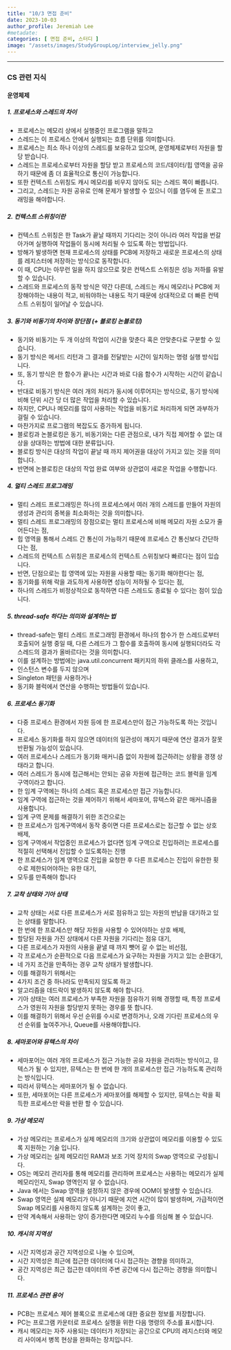 ```yaml
---
title: "10/3 면접 준비"
date: 2023-10-03
author_profile: Jeremiah Lee
#metadate:
categories: [ 면접 준비, 스터디 ]
image: "/assets/images/StudyGroupLog/interview_jelly.png"
---
```

***

### CS 관련 지식

#### 운영체제

##### **1. 프로세스와 스레드의 차이**
- 프로세스는 메모리 상에서 실행중인 프로그램을 말하고
- 스레드는 이 프로세스 안에서 실행되는 흐름 단위를 의미합니다.
- 프로세스는 최소 하나 이상의 스레드를 보유하고 있으며, 운영체제로부터 자원을 할당 받습니다.
- 스레드는 프로세스로부터 자원을 할당 받고 프로세스의 코드/데이터/힙 영역을 공유하기 때문에 좀 더 효율적으로 통신이 가능합니다.
- 또한 컨텍스트 스위칭도 캐시 메모리를 비우지 않아도 되는 스레드 쪽이 빠릅니다.
- 그리고, 스레드는 자원 공유로 인해 문제가 발생할 수 있으니 이를 염두에 둔 프로그래밍을 해야합니다.

##### **2. 컨텍스트 스위칭이란**
- 컨텍스트 스위칭은 한 Task가 끝날 때까지 기다리는 것이 아니라 여러 작업을 번갈아가며 실행하여 작업들이 동시에 처리될 수 있도록 하는 방법입니다.
- 방해가 발생하면 현재 프로세스의 상태를 PCB에 저장하고 새로운 프로세스의 상태를 레지스터에 저장하는 방식으로 동작합니다.
- 이 때, CPU는 아무런 일을 하지 않으므로 잦은 컨텍스트 스위칭은 성능 저하를 유발할 수 있습니다.
- 스레드와 프로세스의 동작 방식은 약간 다른데, 스레드는 캐시 메모리나 PCB에 저장해야하는 내용이 적고, 비워야하는 내용도 적기 때문에 상대적으로 더 빠른 컨텍스트 스위칭이 일어날 수 있습니다.

##### **3. 동기와 비동기의 차이와 장단점 (+ 블로킹 논블로킹)**
- 동기와 비동기는 두 개 이상의 작업이 시간을 맞춘다 혹은 안맞춘다로 구분할 수 있습니다.
- 동기 방식은 메서드 리턴과 그 결과를 전달받는 시간이 일치하는 명령 실행 방식입니다.
- 또, 동기 방식은 한 함수가 끝나는 시간과 바로 다음 함수가 시작하는 시간이 같습니다.
- 반대로 비동기 방식은 여러 개의 처리가 동시에 이루어지는 방식으로, 동기 방식에 비해 단위 시간 당 더 많은 작업을 처리할 수 있습니다.
- 하지만, CPU나 메모리를 많이 사용하는 작업을 비동기로 처리하게 되면 과부하가 걸릴 수 있습니다.
- 마찬가지로 프로그램의 복잡도도 증가하게 됩니다.
- 블로킹과 논블로킹은 동기, 비동기와는 다른 관점으로, 내가 직접 제어할 수 없는 대상을 상대하는 방법에 대한 분류입니다.
- 블로킹 방식은 대상의 작업이 끝날 때 까지 제어권을 대상이 가지고 있는 것을 의미합니다.
- 반면에 논블로킹은 대상의 작업 완료 여부와 상관없이 새로운 작업을 수행합니다.

##### **4. 멀티 스레드 프로그래밍**
- 멀티 스레드 프로그래밍은 하나의 프로세스에서 여러 개의 스레드를 만들어 자원의 생성과 관리의 중복을 최소화하는 것을 의미합니다.
- 멀티 스레드 프로그래밍의 장점으로는 멀티 프로세스에 비해 메모리 자원 소모가 줄어든다는 점,
- 힙 영역을 통해서 스레드 간 통신이 가능하기 때문에 프로세스 간 통신보다 간단하다는 점,
- 스레드의 컨텍스트 스위칭은 프로세스의 컨텍스트 스위칭보다 빠르다는 점이 있습니다.
- 반면, 단점으로는 힙 영역에 있는 자원을 사용할 때는 동기화 해야한다는 점,
- 동기화를 위해 락을 과도하게 사용하면 성능이 저하될 수 있다는 점,
- 하나의 스레드가 비정상적으로 동작하면 다른 스레드도 종료될 수 있다는 점이 있습니다.

##### **5. thread-safe 하다는 의미와 설계하는 법**
- thread-safe는 멀티 스레드 프로그래밍 환경에서 하나의 함수가 한 스레드로부터 호출되어 실행 중일 때, 다른 스레드가 그 함수를 호출하여 동시에 실행되더라도 각 스레드의 결과가 올바르다는 것을 의미합니다.
- 이를 설계하는 방법에는 java.util.concurrent 패키지의 하위 클래스를 사용하고,
- 인스턴스 변수를 두지 않으며
- Singleton 패턴을 사용하거나
- 동기화 블럭에서 연산을 수행하는 방법들이 있습니다.

##### **6. 프로세스 동기화**
- 다중 프로세스 환경에서 자원 등에 한 프로세스만이 접근 가능하도록 하는 것입니다.
- 프로세스 동기화를 하지 않으면 데이터의 일관성이 깨지기 때문에 연산 결과가 잘못 반환될 가능성이 있습니다.
- 여러 프로세스나 스레드가 동기화 매커니즘 없이 자원에 접근하려는 상황을 경쟁 상태라고 합니다.
- 여러 스레드가 동시에 접근해서는 안되는 공유 자원에 접근하는 코드 블럭을 임계 구역이라고 합니다.
- 한 임계 구역에는 하나의 스레드 혹은 프로세스만 접근 가능합니다.
- 임계 구역에 접근하는 것을 제어하기 위해서 세마포어, 뮤텍스와 같은 매커니즘을 사용합니다.
- 임계 구역 문제를 해결하기 위한 조건으로는
- 한 프로세스가 임계구역에서 동작 중이면 다른 프로세스로는 접근할 수 없는 상호 배제,
- 임계 구역에서 작업중인 프로세스가 없다면 임계 구역으로 진입하려는 프로세스를 적절히 선택해서 진입할 수 있도록하는 진행
- 한 프로세스가 임계 영역으로 진입을 요청한 후 다른 프로세스는 진입이 유한한 횟수로 제한되어야하는 유한 대기,
- 모두를 만족해야 합니다

##### **7. 교착 상태와 기아 상태**
- 교착 상태는 서로 다른 프로세스가 서로 점유하고 있는 자원의 반납을 대기하고 있는 상태를 말합니다.
- 한 번에 한 프로세스만 해당 자원을 사용할 수 있어야하는 상호 배제,
- 할당된 자원을 가진 상태에서 다른 자원을 기다리는 점유 대기,
- 다른 프로세스가 자원의 사용을 끝낼 때 까지 뺏어 갈 수 없는 비선점,
- 각 프로세스가 순환적으로 다음 프로세스가 요구하는 자원을 가지고 있는 순환대기,
- 네 가지 조건을 만족하는 경우 교착 상태가 발생합니다.
- 이를 해결하기 위해서는
- 4가지 조건 중 하나라도 만족되지 않도록 하고
- 알고리즘을 데드락이 발생하지 않도록 해야 합니다.
- 기아 상태는 여러 프로세스가 부족한 자원을 점유하기 위해 경쟁할 때, 특정 프로세스가 영원히 자원을 할당받지 못하는 경우를 뜻 합니다.
- 이를 해결하기 위해서 우선 순위를 수시로 변경하거나, 오래 기다린 프로세스의 우선 순위를 높여주거나, Queue를 사용해야합니다.

##### **8. 세마포어와 뮤텍스의 차이**
- 세마포어는 여러 개의 프로세스가 접근 가능한 공유 자원을 관리하는 방식이고, 뮤텍스가 될 수 있지만, 뮤텍스는 한 번에 한 개의 프로세스만 접근 가능하도록 관리하는 방식입니다.
- 따라서 뮤텍스는 세마포어가 될 수 없습니다.
- 또한, 세마포어는 다른 프로세스가 세마포어를 해제할 수 있지만, 뮤텍스는 락을 획득한 프로세스만 락을 반환 할 수 있습니다.

##### **9. 가상 메모리**
- 가상 메모리는 프로세스가 실제 메모리의 크기와 상관없이 메모리를 이용할 수 있도록 지원하는 기술 입니다.
- 가상 메모리는 실제 메모리인 RAM과 보조 기억 장치의 Swap 영역으로 구성됩니다.
- OS는 메모리 관리자를 통해 메모리를 관리하며 프로세스는 사용하는 메모리가 실제 메모리인지, Swap 영역인지 알 수 없습니다.
- Java 에서는 Swap 영역을 설정하지 않은 경우에 OOM이 발생할 수 있습니다.
- Swap 영역은 실제 메모리가 아니기 때문에 지연 시간이 많이 발생하며, 가급적이면 Swap 메모리를 사용하지 않도록 설계하는 것이 좋고,
- 만약 계속해서 사용하는 양이 증가한다면 메모리 누수를 의심해 볼 수 있습니다.

##### **10. 캐시의 지역성**
- 시간 지역성과 공간 지역성으로 나눌 수 있으며,
- 시간 지역성은 최근에 접근한 데이터에 다시 접근하는 경향을 의미하고,
- 공간 지역성은 최근 접근한 데이터의 주변 공간에 다시 접근하는 경향을 의미합니다.

##### **11. 프로세스 관련 용어**
- PCB는 프로세스 제어 블록으로 프로세스에 대한 중요한 정보를 저장합니다.
- PC는 프로그램 카운터로 프로세스 실행을 위한 다음 명령의 주소를 표시합니다.
- 캐시 메모리는 자주 사용되는 데이터가 저장되는 공간으로 CPU의 레지스터와 메모리 사이에서 병목 현상을 완화하는 장치입니다.